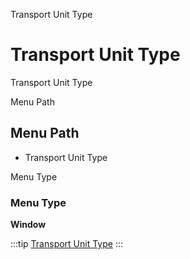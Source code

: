 
Transport Unit Type
# Transport Unit Type


Transport Unit Type

Menu Path
## Menu Path



- Transport Unit Type

Menu Type
### Menu Type

**Window**


:::tip
[Transport Unit Type](functional-guide/window/window-transport-unit-type.md)
:::
